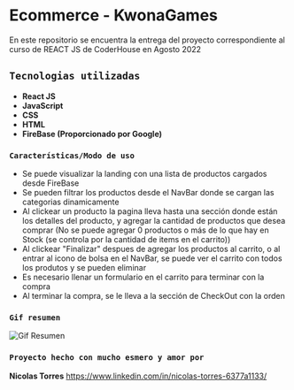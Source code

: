 # Ecommerce - KwonaGames

En este repositorio se encuentra la entrega del proyecto correspondiente al curso de REACT JS de CoderHouse en Agosto 2022

## `Tecnologias utilizadas`

* **React JS**
* **JavaScript**
* **CSS**
* **HTML**
* **FireBase (Proporcionado por Google)**

### `Características/Modo de uso`

* Se puede visualizar la landing con una lista de productos cargados desde FireBase
* Se pueden filtrar los productos desde el NavBar donde se cargan las categorias dinamicamente
* Al clickear un producto la pagina lleva hasta una sección donde están los detalles del producto, y agregar la cantidad de productos que desea comprar (No se puede agregar 0 productos o más de lo que hay en Stock (se controla por la cantidad de items en el carrito))
* Al clickear "Finalizar" despues de agregar los productos al carrito, o al entrar al icono de bolsa en el NavBar, se puede ver el carrito con todos los produtos y se pueden eliminar
* Es necesario llenar un formulario en el carrito para terminar con la compra
* Al terminar la compra, se le lleva a la sección de CheckOut con la orden


### `Gif resumen`

![Gif Resumen](./src/assets/images/VideoResumen-KwonaGames.gif)



### `Proyecto hecho con mucho esmero y amor por`


**Nicolas Torres**
https://www.linkedin.com/in/nicolas-torres-6377a1133/
